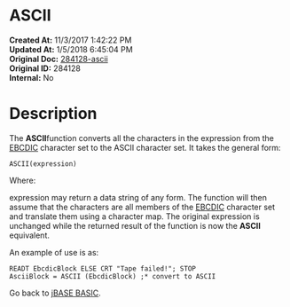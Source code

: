 # ASCII

**Created At:** 11/3/2017 1:42:22 PM  
**Updated At:** 1/5/2018 6:45:04 PM  
**Original Doc:** [284128-ascii](https://docs.jbase.com/36868-jbase-basic/284128-ascii)  
**Original ID:** 284128  
**Internal:** No  


# Description 

The **ASCII**function converts all the characters in the expression from the [EBCDIC](./../ebcdic) character set to the ASCII character set. It takes the general form:

```
ASCII(expression) 
```

Where:

expression may return a data string of any form. The function will then assume that the characters are all members of the [EBCDIC](./../ebcdic) character set and translate them using a character map. The original expression is unchanged while the returned result of the function is now the **ASCII** equivalent.

An example of use is as:

```
READT EbcdicBlock ELSE CRT "Tape failed!"; STOP
AsciiBlock = ASCII (EbcdicBlock) ;* convert to ASCII
```



Go back to [jBASE BASIC](./../jbase-basic-programmers-reference-guide).
